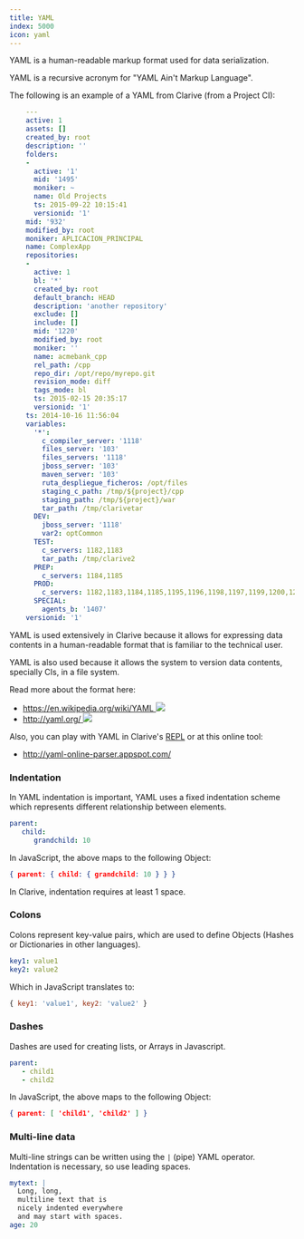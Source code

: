 ```yaml
---
title: YAML
index: 5000
icon: yaml
---
```


YAML is a human-readable markup format used for data serialization.

YAML is a recursive acronym for "YAML Ain't Markup Language".

The following is an example of a YAML from Clarive (from a Project CI):

```yaml
    ---
    active: 1
    assets: []
    created_by: root
    description: ''
    folders:
    -
      active: '1'
      mid: '1495'
      moniker: ~
      name: Old Projects
      ts: 2015-09-22 10:15:41
      versionid: '1'
    mid: '932'
    modified_by: root
    moniker: APLICACION_PRINCIPAL
    name: ComplexApp
    repositories:
    -
      active: 1
      bl: '*'
      created_by: root
      default_branch: HEAD
      description: 'another repository'
      exclude: []
      include: []
      mid: '1220'
      modified_by: root
      moniker: ''
      name: acmebank_cpp
      rel_path: /cpp
      repo_dir: /opt/repo/myrepo.git
      revision_mode: diff
      tags_mode: bl
      ts: 2015-02-15 20:35:17
      versionid: '1'
    ts: 2014-10-16 11:56:04
    variables:
      '*':
        c_compiler_server: '1118'
        files_server: '103'
        files_servers: '1118'
        jboss_server: '103'
        maven_server: '103'
        ruta_despliegue_ficheros: /opt/files
        staging_c_path: /tmp/${project}/cpp
        staging_path: /tmp/${project}/war
        tar_path: /tmp/clarivetar
      DEV:
        jboss_server: '1118'
        var2: optCommon
      TEST:
        c_servers: 1182,1183
        tar_path: /tmp/clarive2
      PREP:
        c_servers: 1184,1185
      PROD:
        c_servers: 1182,1183,1184,1185,1195,1196,1198,1197,1199,1200,1201
      SPECIAL:
        agents_b: '1407'
    versionid: '1'
```

YAML is used extensively in Clarive because it allows for expressing data
contents in a human-readable format that is familiar to the technical user.

YAML is also used because it allows the system to version data contents,
specially CIs, in a file system.

Read more about the format here:

- [https://en.wikipedia.org/wiki/YAML <img class='ext-link' src='static/images/icons/new_window_link.svg' />](https://en.wikipedia.org/wiki/YAML)
- [http://yaml.org/ <img class='ext-link' src='static/images/icons/new_window_link.svg' />](https://en.wikipedia.org/wiki/YAML)

Also, you can play with YAML in Clarive's [REPL](devel/repl) or at this
online tool:

- http://yaml-online-parser.appspot.com/

### Indentation

In YAML indentation is important, YAML uses a fixed indentation scheme which
represents different relationship between elements.

```yaml
parent:
   child:
      grandchild: 10
```

In JavaScript, the above maps to the following Object:

```json
{ parent: { child: { grandchild: 10 } } }
```

In Clarive, indentation requires at least 1 space.

### Colons

Colons represent key-value pairs, which are used to define Objects
(Hashes or Dictionaries in other languages).

```yaml
key1: value1
key2: value2
```

Which in JavaScript translates to:

```js
{ key1: 'value1', key2: 'value2' }
```

### Dashes

Dashes are used for creating lists, or Arrays in Javascript.

```yaml
parent:
   - child1
   - child2
```

In JavaScript, the above maps to the following Object:

```json
{ parent: [ 'child1', 'child2' ] }
```

### Multi-line data

Multi-line strings can be written using the `|` (pipe) YAML operator. Indentation
is necessary, so use leading spaces.

```yaml
mytext: |
  Long, long,
  multiline text that is
  nicely indented everywhere
  and may start with spaces.
age: 20
```
